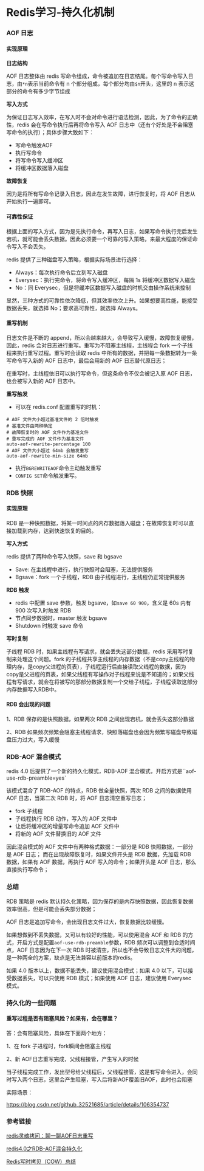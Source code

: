 # Redis学习-持久化机制

### AOF 日志

#### 实现原理
**日志结构**

AOF 日志整体由 redis 写命令组成，命令被追加在日志结尾。每个写命令写入日志，由`*n`表示当前命令有 n 个部分组成，每个部分均由`$n`开头，这里的 n 表示这部分的命令有多少字节组成

**写入方式**

为保证日志写入效率，在写入时不会对命令进行语法检测，因此，为了命令的正确性，redis 会在写命令执行后再将命令写入 AOF 日志中（还有个好处是不会阻塞写命令的执行）；具体步骤大致如下：

- 写命令触发AOF
- 执行写命令
- 将写命令写入缓冲区
- 将缓冲区数据落入磁盘

**故障恢复**

因为是将所有写命令记录入日志，因此在发生故障，进行恢复时，将 AOF 日志从开始执行一遍即可。

#### 可靠性保证

根据上面的写入方式，因为是先执行命令，再写入日志，如果写命令执行完后发生宕机，就可能会丢失数据。因此必须要一个可靠的写入策略，来最大程度的保证命令写入不会丢失。

redis 提供了三种磁盘写入策略，根据实际场景进行选择：

- Always：每次执行命令后立刻写入磁盘
- Everysec：执行完命令，将命令写入缓冲区，每隔 1s 将缓冲区数据写入磁盘
- No：同 Everysec，但是将缓冲区数据写入磁盘的时机交由操作系统来控制

显然，三种方式的可靠性依次降低，但其效率依次上升。如果想要高性能，能接受数据丢失，就选择 No；要求高可靠性，就选择 Always。

#### 重写机制

日志文件是不断的 append，所以会越来越大，会导致写入缓慢，故障恢复缓慢，因此，redis 会对日志进行重写。重写为不阻塞主线程，主线程会 fork 一个子线程来执行重写过程。重写时会读取 redis 中所有的数据，并把每一条数据转为一条写命令写入新的 AOF 日志中，最后会用新的 AOF 日志替代原日志；

在重写时，主线程依旧可以执行写命令，但这条命令不仅会被记入原 AOF 日志，也会被写入新的 AOF 日志中。

**重写触发**

- 可以在 redis.conf 配置重写的时机：

```
# AOF 文件大小超过基准文件的 2 倍时触发
# 基准文件由两种确定
# 故障恢复时的 AOF 文件作为基准文件
# 重写完成的 AOF 文件作为基准文件
auto-aof-rewrite-percentage 100
# AOF 文件大小超过 64mb 会触发重写
auto-aof-rewrite-min-size 64mb
```

- 执行`BGREWRITEAOF`命令主动触发重写
- `CONFIG SET`命令触发重写。

### RDB 快照

#### 实现原理

RDB 是一种快照数据，将某一时间点的内存数据落入磁盘；在故障恢复时可以直接加载到内存，达到快速恢复的目的。

**写入方式**

redis 提供了两种命令写入快照，save 和 bgsave

- Save: 在主线程中进行，执行快照时会阻塞，无法提供服务
- Bgsave：fork 一个子线程，RDB 由子线程进行，主线程仍正常提供服务

**RDB 触发**

- redis 中配置 save 参数，触发 bgsave，如`save 60 900`，含义是 60s 内有 900 次写入时触发 RDB
- 节点同步数据时，master 触发 bgsave
- Shutdown 时触发 save 命令

**写时复制**

子线程 RDB 时，如果主线程有写请求，就会丢失这部分数据，redis 采用写时复制来处理这个问题。fork 的子线程共享主线程的内存数据（不是copy主线程的物理内存，是copy父进程的页表），子线程运行后直接读取父线程的数据，因为copy是父进程的页表，如果父线程有写操作对子线程来说是不知道的；如果父线程有写请求，就会在将被写的那部分数据复制一个交给子线程，子线程读取这部分内存数据写入RDB中。

#### RDB 会出现的问题

1、RDB 保存的是快照数据，如果两次 RDB 之间出现宕机，就会丢失这部分数据

2、RDB 如果频次频繁会阻塞主线程请求，快照落磁盘也会因为频繁写磁盘导致磁盘压力过大，写入缓慢

### RDB-AOF 混合模式

redis 4.0 后提供了一个新的持久化模式，RDB-AOF 混合模式，开启方式是``aof-use-rdb-preamble=yes`

该模式混合了 RDB-AOF 的特点，RDB 做全量快照，两次 RDB 之间的数据使用 AOF 日志，当第二次 RDB 时，将 AOF 日志清空重写日志；

- fork 子线程
- 子线程执行 RDB 动作，写入的 AOF 文件中
- 让后将缓冲区的增量写命令追加 AOF 文件中
- 将新的 AOF 文件替换旧的 AOF 文件

因此混合模式的 AOF 文件中有两种格式数据：一部分是 RDB 快照数据，一部分是 AOF 日志；
而在出现故障恢复时，如果文件开头是 RDB 数据，先加载 RDB 数据，如果有 AOF 数据，再执行 AOF 写入的命令；如果开头是 AOF 日志，那么直接执行写命令；

### 总结

RDB 策略是 redis 默认持久化策略，因为保存的是内存快照数据，因此恢复数据效率很高，但是可能会丢失部分数据；

AOF 日志是追加写命令，会出现日志文件过大，恢复数据比较缓慢。

如果想做到不丢失数据，又可以有较好的性能，可以使用混合 AOF 和 RDB 的方式，开启方式是配置`aof-use-rdb-preamble`参数，RDB 频次可以调整到合适时间点，AOF 日志因为在下一次 RDB 时被清空，所以也不会导致日志文件大的问题，是一种两全的方案，缺点是无法兼容以前版本的redis。

如果 4.0 版本以上，数据不能丢失，建议使用混合模式；如果 4.0 以下，可以接受数据丢失，可以只使用 RDB 模式；如果使用 AOF 日志，建议使用 Everysec 模式。

### 持久化的一些问题

#### 重写过程是否有阻塞风险？如果有，会在哪里？

答：会有阻塞风险，具体在下面两个地方：

1、在 fork 子进程时，fork瞬间会阻塞主线程

2、新 AOF日志重写完成，父线程接管，产生写入的时候

当子线程完成工作，发出型号给父线程后，父线程接管，这是有写命令进入，会同时写入两个日志，这里会产生阻塞，写入后将新AOF覆盖旧AOF，此时也会阻塞

实际场景：

https://blog.csdn.net/github_32521685/article/details/106354737



### 参考链接

[redis灵魂拷问：聊一聊AOF日志重写](https://blog.csdn.net/zjj2006/article/details/109045767)

[redis4.0之RDB-AOF混合持久化](https://developer.aliyun.com/article/193034)

[Redis写时拷贝（COW）总结](https://www.cnblogs.com/jelly12345/p/15223184.html)